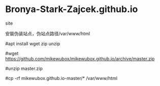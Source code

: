 # Bronya-Stark-Zajcek.github.io
site

安裝伪装站点，伪站点路径/var/www/html

#apt install wget zip unzip

#wget https://github.com/mikewubox/mikewubox.github.io/archive/master.zip

#unzip master.zip

#cp -rf mikewubox.github.io-master/* /var/www/html
